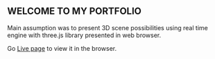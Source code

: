 

## WELCOME TO MY PORTFOLIO

Main assumption was to present 3D scene possibilities using real time engine with three.js library presented in web browser.

Go [Live page](https://portfolio-tariqul.web.app/) to view it in the browser.
